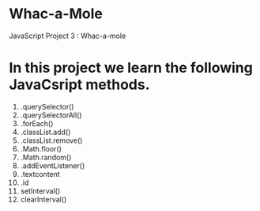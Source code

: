# Whac-a-Mole
JavaScript Project 3 : Whac-a-mole 

# In this project we learn the following JavaCsript methods.
1. .querySelector()
2. .querySelectorAll()
3. .forEach()
4. .classList.add()
5. .classList.remove()
6. .Math.floor()
7. .Math.random()
8. .addEventListener()
9. .textcontent
10. .id
11. setInterval()
12. clearInterval()
